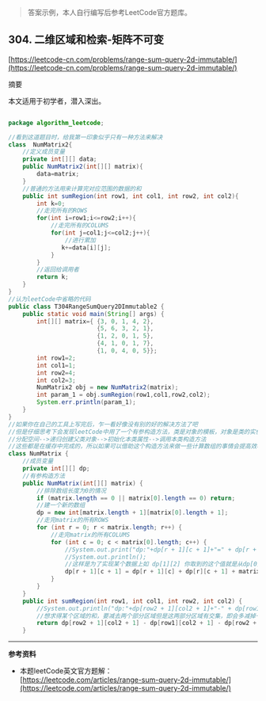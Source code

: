 >答案示例，本人自行编写后参考LeetCode官方题库。

**304. 二维区域和检索-矩阵不可变**  
---
[https://leetcode-cn.com/problems/range-sum-query-2d-immutable/](https://leetcode-cn.com/problems/range-sum-query-2d-immutable/) 

摘要  

本文适用于初学者，潜入深出。  


```java  

package algorithm_leetcode;

//看到这道题目时，给我第一印象似乎只有一种方法来解决
class  NumMatrix2{
	//定义成员变量
	private int[][] data;
	public NumMatrix2(int[][] matrix){
		data=matrix;
	}
	//普通的方法用来计算完对应范围的数据的和
	public int sumRegion(int row1, int col1, int row2, int col2){
		int k=0;
		//走完所有的ROWS
		for(int i=row1;i<=row2;i++){
			//走完所有的COLUMS
    		for(int j=col1;j<=col2;j++){
				//进行累加
    		   k+=data[i][j];
    		}   		
    	}
		//返回给调用者
    	return k;
	}
}
//认为leetCode中省略的代码
public class T304RangeSumQuery2DImmutable2 {
	public static void main(String[] args) {
		int[][] matrix={ {3, 0, 1, 4, 2},
			   			 {5, 6, 3, 2, 1},
			   			 {1, 2, 0, 1, 5},
			   			 {4, 1, 0, 1, 7},
			   			 {1, 0, 4, 0, 5}};
		int row1=2;
    	int col1=1;
    	int row2=4;
    	int col2=3;
		NumMatrix2 obj = new NumMatrix2(matrix);
		int param_1 = obj.sumRegion(row1,col1,row2,col2);
		System.err.println(param_1);
    }      
}
//如果你在自己的工具上写完后，乍一看好像没有别的好的解决方法了吧
//但是仔细思考下会发现leetCode中用了一个有参构造方法，类是对象的模板，对象是类的实例，
//分配空间-->递归创建父类对象-->初始化本类属性-->调用本类构造方法
//这些都是在缓存中完成的，所以如果可以借助这个构造方法来做一些计算数组的事情会提高效率
class NumMatrix {
    //成员变量
	private int[][] dp;
	//有参构造方法
	public NumMatrix(int[][] matrix) {
		//排除数组长度为0的情况
	    if (matrix.length == 0 || matrix[0].length == 0) return;
		//建一个新的数组
	    dp = new int[matrix.length + 1][matrix[0].length + 1];
		//走完matrix的所有ROWS
	    for (int r = 0; r < matrix.length; r++) {
			//走完matrix的所有COLUMS
	        for (int c = 0; c < matrix[0].length; c++) {
	        	//System.out.print("dp:"+dp[r + 1][c + 1]+"=" + dp[r + 1][c] +"+"+ dp[r][c + 1]+"+" + matrix[r][c] +"-"+ dp[r][c]);
	        	//System.out.println();
				//这样是为了实现某个数据上如 dp[1][2] 你取到的这个值就是从dp[0][0]到dp[1][2]的所有值的和
	            dp[r + 1][c + 1] = dp[r + 1][c] + dp[r][c + 1] + matrix[r][c] - dp[r][c];
	        }
	    }
	}	
	public int sumRegion(int row1, int col1, int row2, int col2) {
		//System.out.println("dp:"+dp[row2 + 1][col2 + 1]+"-" + dp[row1][col2 + 1] +"-"+ dp[row2 + 1][col1]+"+" + dp[row1][col1]);
	    //想求得某个区域的和，要减去两个部分区域但是这两部分区域有交集，即会多减掉一个交集。
		return dp[row2 + 1][col2 + 1] - dp[row1][col2 + 1] - dp[row2 + 1][col1] + dp[row1][col1];
	}
```  

---


**参考资料**  

* 本题leetCode英文官方题解：  
[https://leetcode.com/articles/range-sum-query-2d-immutable/](https://leetcode.com/articles/range-sum-query-2d-immutable/)  
